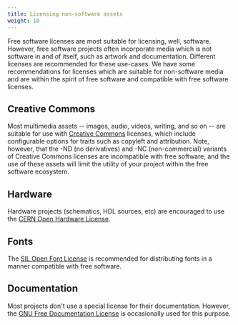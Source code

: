 ```yaml
---
title: Licensing non-software assets
weight: 10
---
```


Free software licenses are most suitable for licensing, well, software. However,
free software projects often incorporate media which is not software in and of
itself, such as artwork and documentation. Different licenses are recommended
for these use-cases. We have some recommendations for licenses which are
suitable for non-software media and are within the spirit of free software and
compatible with free software licenses.

## Creative Commons

Most multimedia assets -- images, audio, videos, writing, and so on -- are
suitable for use with [Creative Commons][0] licenses, which include configurable
options for traits such as copyleft and attribution. Note, however, that the -ND
(no derivatives) and -NC (non-commercial) variants of Creative Commons licenses
are incompatible with free software, and the use of these assets will limit the
utility of your project within the free software ecosystem.

[0]: https://creativecommons.org/

## Hardware

Hardware projects (schematics, HDL sources, etc) are encouraged to use the [CERN
Open Hardware License](https://cern-ohl.web.cern.ch/home).

## Fonts

The [SIL Open Font License](https://scripts.sil.org/cms/scripts/page.php?site_id=nrsi&id=OFL)
is recommended for distributing fonts in a manner compatible with free software.

## Documentation

Most projects don't use a special license for their documentation. However,
the [GNU Free Documentation License][fdl] is occasionally used for this
purpose.

[fdl]: https://www.gnu.org/licenses/fdl-1.3.html
